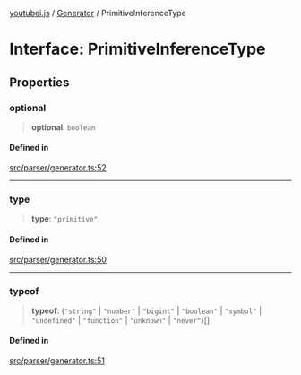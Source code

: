 [youtubei.js](../../../README.md) / [Generator](../README.md) / PrimitiveInferenceType

# Interface: PrimitiveInferenceType

## Properties

### optional

> **optional**: `boolean`

#### Defined in

[src/parser/generator.ts:52](https://github.com/LuanRT/YouTube.js/blob/fc5571629eca037af7de03f4b903da6add1f300b/src/parser/generator.ts#L52)

***

### type

> **type**: `"primitive"`

#### Defined in

[src/parser/generator.ts:50](https://github.com/LuanRT/YouTube.js/blob/fc5571629eca037af7de03f4b903da6add1f300b/src/parser/generator.ts#L50)

***

### typeof

> **typeof**: (`"string"` \| `"number"` \| `"bigint"` \| `"boolean"` \| `"symbol"` \| `"undefined"` \| `"function"` \| `"unknown"` \| `"never"`)[]

#### Defined in

[src/parser/generator.ts:51](https://github.com/LuanRT/YouTube.js/blob/fc5571629eca037af7de03f4b903da6add1f300b/src/parser/generator.ts#L51)
